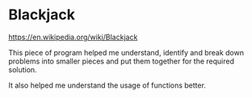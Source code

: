 # Blackjack
https://en.wikipedia.org/wiki/Blackjack


This piece of program helped me understand, identify and break down problems into smaller pieces and put them together for the required solution. 

It also helped me understand the usage of functions better.
